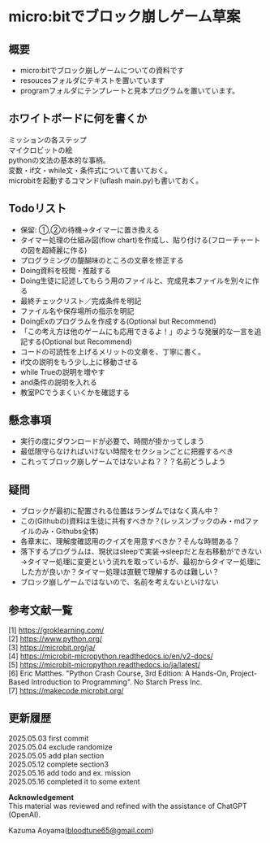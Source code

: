 # micro:bitでブロック崩しゲーム草案
## 概要
- micro:bitでブロック崩しゲームについての資料です
- resoucesフォルダにテキストを置いています
- programフォルダにテンプレートと見本プログラムを置いています。

## ホワイトボードに何を書くか
ミッションの各ステップ<br>
マイクロビットの絵<br>
pythonの文法の基本的な事柄。<br>
変数・if文・while文・条件式について書いておく。<br>
microbitを起動するコマンド(uflash main.py)も書いておく。<br>

## Todoリスト
- 保留: ①,②の待機→タイマーに置き換える
- タイマー処理の仕組み図(flow chart)を作成し、貼り付ける(フローチャートの図を超綺麗に作る)
- プログラミングの醍醐味のところの文章を修正する
- Doing資料を校閲・推敲する
- Doing生徒に記述してもらう用のファイルと、完成見本ファイルを別々に作る
- 最終チェックリスト／完成条件を明記
- ファイル名や保存場所の指示を明記
- DoingExのプログラムを作成する(Optional but Recommend)
- 「この考え方は他のゲームにも応用できるよ！」のような発展的な一言を追記する(Optional but Recommend)
- コードの可読性を上げるメリットの文章を、丁寧に書く。
- if文の説明をもう少し上に移動させる
- while Trueの説明を増やす
- and条件の説明を入れる
- 教室PCでうまくいくかを確認する

## 懸念事項
- 実行の度にダウンロードが必要で、時間が掛かってしまう
- 最低限守らなければいけない時間をセクションごとに把握するべき
- これってブロック崩しゲームではないよね？？？名前どうしよう

## 疑問
- ブロックが最初に配置される位置はランダムではなく真ん中？
- この(Githubの)資料は生徒に共有すべきか？(レッスンブックのみ・mdファイルのみ・Githubs全体)
- 各章末に、理解度確認用のクイズを用意すべきか？そんな時間ある？
- 落下するプログラムは、現状はsleepで実装→sleepだと左右移動ができない→タイマー処理に変更という流れを取っているが、最初からタイマー処理にした方が良いか？タイマー処理は直観で理解するのは難しい？
- ブロック崩しゲームではないので、名前を考えないといけない

## 参考文献一覧
[1] https://groklearning.com/<br>
[2] https://www.python.org/<br>
[3] https://microbit.org/ja/<br>
[4] https://microbit-micropython.readthedocs.io/en/v2-docs/<br>
[5] https://microbit-micropython.readthedocs.io/ja/latest/<br>
[6] Eric Matthes. "Python Crash Course, 3rd Edition: A Hands-On, Project-Based Introduction to Programming". No Starch Press Inc.<br>
[7] https://makecode.microbit.org/<br>

## 更新履歴
2025.05.03 first commit<br>
2025.05.04 exclude randomize<br>
2025.05.05 add plan section<br>
2025.05.12 complete section3<br>
2025.05.16 add todo and ex. mission<br>
2025.05.16 completed it to some extent<br>

**Acknowledgement**  
This material was reviewed and refined with the assistance of ChatGPT (OpenAI).

Kazuma Aoyama(bloodtune65@gmail.com)



